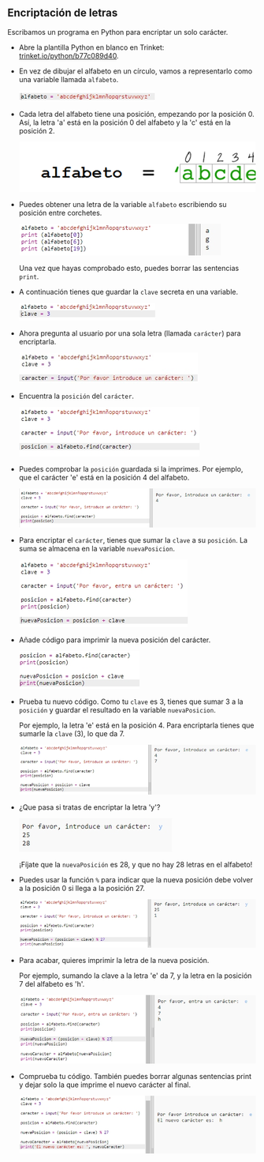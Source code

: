 ## Encriptación de letras

Escribamos un programa en Python para encriptar un solo carácter.

+ Abre la plantilla Python en blanco en Trinket: <a href="https://trinket.io/python/b77c089d40" target="_blank">trinket.io/python/b77c089d40</a>.

+ En vez de dibujar el alfabeto en un círculo, vamos a representarlo como una variable llamada `alfabeto`.
    
    ![captura de pantalla](images/messages-alphabet.png)

+ Cada letra del alfabeto tiene una posición, empezando por la posición 0. Así, la letra 'a' está en la posición 0 del alfabeto y la 'c' está en la posición 2.
    
    ![captura de pantalla](images/messages-array.png)

+ Puedes obtener una letra de la variable `alfabeto` escribiendo su posición entre corchetes.
    
    ![captura de pantalla](images/messages-alphabet-array.png)
    
    Una vez que hayas comprobado esto, puedes borrar las sentencias `print`.

+ A continuación tienes que guardar la `clave` secreta en una variable.
    
    ![captura de pantalla](images/messages-key.png)

+ Ahora pregunta al usuario por una sola letra (llamada `carácter`) para encriptarla.
    
    ![captura de pantalla](images/messages-character.png)

+ Encuentra la `posición` del `carácter`.
    
    ![captura de pantalla](images/messages-position.png)

+ Puedes comprobar la `posición` guardada si la imprimes. Por ejemplo, que el carácter 'e' está en la posición 4 del alfabeto.
    
    ![captura de pantalla](images/messages-position-test.png)

+ Para encriptar el `carácter`, tienes que sumar la `clave` a su `posición`. La suma se almacena en la variable `nuevaPosicion`.
    
    ![captura de pantalla](images/messages-newposition.png)

+ Añade código para imprimir la nueva posición del carácter.
    
    ![captura de pantalla](images/messages-newposition-print.png)

+ Prueba tu nuevo código. Como tu `clave` es 3, tienes que sumar 3 a la `posición` y guardar el resultado en la variable `nuevaPosicion`.
    
    Por ejemplo, la letra 'e' está en la posición 4. Para encriptarla tienes que sumarle la `clave` (3), lo que da 7.
    
    ![captura de pantalla](images/messages-newposition-test.png)

+ ¿Que pasa si tratas de encriptar la letra 'y'?
    
    ![captura de pantalla](images/messages-modulus-bug.png)
    
    ¡Fíjate que la `nuevaPosición` es 28, y que no hay 28 letras en el alfabeto!

+ Puedes usar la función `%` para indicar que la nueva posición debe volver a la posición 0 si llega a la posición 27.
    
    ![captura de pantalla](images/messages-modulus.png)

+ Para acabar, quieres imprimir la letra de la nueva posición.
    
    Por ejemplo, sumando la clave a la letra 'e' da 7, y la letra en la posición 7 del alfabeto es 'h'.
    
    ![captura de pantalla](images/messages-newcharacter.png)

+ Comprueba tu código. También puedes borrar algunas sentencias print y dejar solo la que imprime el nuevo carácter al final.
    
    ![captura de pantalla](images/messages-enc-test.png)